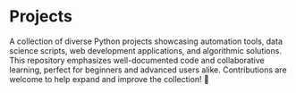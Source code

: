 # Projects
A collection of diverse Python projects showcasing automation tools, data science scripts, web development applications, and algorithmic solutions. This repository emphasizes well-documented code and collaborative learning, perfect for beginners and advanced users alike. Contributions are welcome to help expand and improve the collection! 🚀

